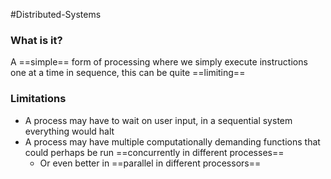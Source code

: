 #Distributed-Systems 

### What is it?
A ==simple== form of processing where we simply execute instructions one at a time in sequence, this can be quite ==limiting==

### Limitations
- A process may have to wait on user input, in a sequential system everything would halt
- A process may have multiple computationally demanding functions that could perhaps be run ==concurrently  in different processes==
	- Or even better in ==parallel in different processors==